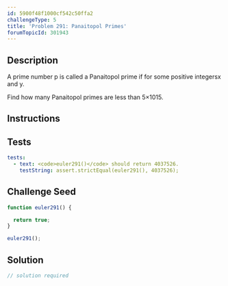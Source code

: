 ```yaml
---
id: 5900f48f1000cf542c50ffa2
challengeType: 5
title: 'Problem 291: Panaitopol Primes'
forumTopicId: 301943
---
```


## Description
<section id='description'>
A prime number p is called a Panaitopol prime if  for some positive integersx and y.


Find how many Panaitopol primes are less than 5×1015.
</section>

## Instructions
<section id='instructions'>

</section>

## Tests
<section id='tests'>

```yml
tests:
  - text: <code>euler291()</code> should return 4037526.
    testString: assert.strictEqual(euler291(), 4037526);

```

</section>

## Challenge Seed
<section id='challengeSeed'>

<div id='js-seed'>

```js
function euler291() {

  return true;
}

euler291();
```

</div>



</section>

## Solution
<section id='solution'>

```js
// solution required
```

</section>
